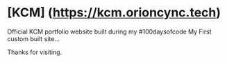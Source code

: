 # [KCM] (https://kcm.orioncync.tech)
Official KCM portfolio website
built during my #100daysofcode
My First custom built site...

Thanks for visiting.

